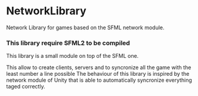 # NetworkLibrary
Network Library for games based on the SFML network module.

### This library require SFML2 to be compiled

This library is a small module on top of the SFML one.

This allow to create clients, servers and to syncronize all the game with the least number a line possible
The behaviour of this library is inspired by the network module of Unity that is able to automatically syncronize everything taged correctly. 
